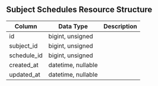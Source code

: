 ## Subject Schedules Resource Structure

| Column | Data Type | Description |
| ------ | --------- | ----------- |
| id | bigint, unsigned |  |
| subject_id | bigint, unsigned |  |
| schedule_id | bigint, unsigned |  |
| created_at | datetime, nullable |  |
| updated_at | datetime, nullable |  |

